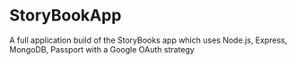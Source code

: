 # StoryBookApp
A full application build of the StoryBooks app which uses Node.js, Express, MongoDB, Passport with a Google OAuth strategy

